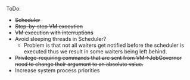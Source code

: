 ToDo:
- ~~Scheduler~~
- ~~Step-by-step VM execution~~
- ~~VM execution with interruptions~~
- Avoid sleeping threads in Scheduler?
  - Problem is that not all waiters get notified before the scheduler is executed thus we result in some waiters being left behind.
- ~~Privilege-requiring commands that are sent from VM->JobGovernor need to change their argument to an absolute value.~~
- Increase system process priorities
